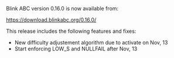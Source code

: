 Blink ABC version 0.16.0 is now available from:

  <https://download.blinkabc.org/0.16.0/>

This release includes the following features and fixes:

- New difficulty adjustement algorithm due to activate on Nov, 13
- Start enforcing LOW_S and NULLFAIL after Nov, 13
